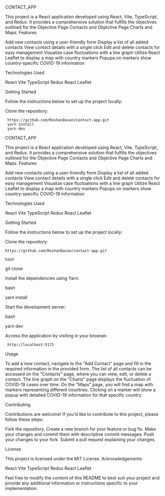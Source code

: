 CONTACT_APP

This project is a React application developed using React, Vite, TypeScript, and Redux. It provides a comprehensive solution that fulfills the objectives outlined for the Objective Page Contacts and Objective Page Charts and Maps.
Features

  Add new contacts using a user-friendly form
    Display a list of all added contacts
    View contact details with a single click
    Edit and delete contacts for easy management
    Visualize case fluctuations with a line graph
    Utilize React Leaflet to display a map with country markers
    Popups on markers show country-specific COVID-19 information

Technologies Used

  React
    Vite
    TypeScript
    Redux
    React Leaflet

Getting Started

Follow the instructions below to set up the project locally:

   Clone the repository:
   
     https://github.com/RoshanDasan/contact-app.git
     yarn install
     yarn dev
     
CONTACT_APP

This project is a React application developed using React, Vite, TypeScript, and Redux. It provides a comprehensive solution that fulfills the objectives outlined for the Objective Page Contacts and Objective Page Charts and Maps.
Features

   Add new contacts using a user-friendly form
    Display a list of all added contacts
    View contact details with a single click
    Edit and delete contacts for easy management
    Visualize case fluctuations with a line graph
    Utilize React Leaflet to display a map with country markers
    Popups on markers show country-specific COVID-19 information

Technologies Used

   React
    Vite
    TypeScript
    Redux
    React Leaflet

Getting Started

Follow the instructions below to set up the project locally:

   Clone the repository:
    
    https://github.com/RoshanDasan/contact-app.git

    bash

git clone 

Install the dependencies using Yarn:

bash

yarn install

Start the development server:

bash

   yarn dev

   Access the application by visiting in your browser.
    
    
     http://localhost:5173

Usage

   To add a new contact, navigate to the "Add Contact" page and fill in the required information in the provided form.
    The list of all contacts can be accessed on the "Contacts" page, where you can view, edit, or delete a contact.
    The line graph on the "Charts" page displays the fluctuation of COVID-19 cases over time.
    On the "Maps" page, you will find a map with markers representing different countries. Clicking on a marker will show a popup with detailed COVID-19 information for that specific country.

Contributing

Contributions are welcome! If you'd like to contribute to this project, please follow these steps:

   Fork the repository.
    Create a new branch for your feature or bug fix.
    Make your changes and commit them with descriptive commit messages.
    Push your changes to your fork.
    Submit a pull request explaining your changes.

License

This project is licensed under the MIT License.
Acknowledgements

   React
    Vite
    TypeScript
    Redux
    React Leaflet

Feel free to modify the content of this README to best suit your project and provide any additional information or instructions specific to your implementation.
    
